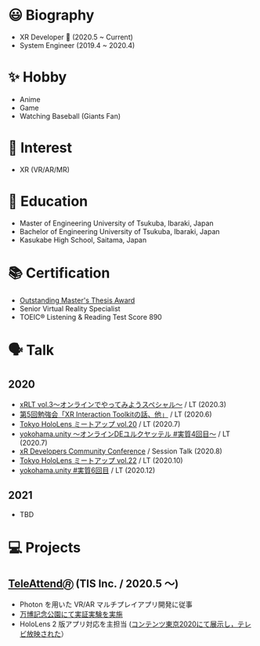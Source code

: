 # 😃 Biography
* XR Developer 🔰 (2020.5 ~ Current)
* System Engineer (2019.4 ~ 2020.4)

# ✨ Hobby
* Anime
* Game
* Watching Baseball (Giants Fan) 

# 🤪 Interest
* XR (VR/AR/MR)

# 🏫 Education
* Master of Engineering University of Tsukuba, Ibaraki, Japan
* Bachelor of Engineering University of Tsukuba, Ibaraki, Japan
* Kasukabe High School, Saitama, Japan

# 📚 Certification
* [Outstanding Master's Thesis Award](http://www.iit.tsukuba.ac.jp/archives/awards/iitawards/7939.html)
* Senior Virtual Reality Specialist
* TOEIC® Listening & Reading Test Score 890

# 🗣️ Talk
## 2020
* [xRLT vol.3～オンラインでやってみようスペシャル～](https://hololens.connpass.com/event/164989/) / LT (2020.3)
* [第5回勉強会「XR Interaction Toolkitの話、他」](https://chiikiokoshi-vr.connpass.com/event/175620) / LT (2020.6)
* [Tokyo HoloLens ミートアップ vol.20](https://hololens.connpass.com/event/180507) / LT (2020.7)
* [yokohama.unity ～オンラインDEユルクヤッテル #実質4回目～](https://meetup.unity3d.jp/jp/events/1253) / LT (2020.7)
* [xR Developers Community Conference](https://vrtokyo.connpass.com/event/185043) / Session Talk (2020.8)
* [Tokyo HoloLens ミートアップ vol.22](https://hololens.connpass.com/event/191356/) / LT (2020.10)
* [yokohama.unity #実質6回目](https://meetup.unity3d.jp/jp/events/1267) / LT (2020.12)

## 2021
* TBD

# 💻 Projects
## [TeleAttend🄬](https://www.tis.jp/service_solution/teleattend/) (TIS Inc. / 2020.5 ～)

* Photon を用いた VR/AR マルチプレイアプリ開発に従事
* [万博記念公園にて実証実験を実施](https://www.tis.co.jp/news/2020/tis_news/20201012_1.html)
* HoloLens 2 版アプリ対応を主担当 ([コンテンツ東京2020にて展示し，テレビ放映された](https://www.tis.co.jp/news/2020/tis_info/20201013_1.html)）

<!--
**xrdnk/xrdnk** is a ✨ _special_ ✨ repository because its `README.md` (this file) appears on your GitHub profile.

Here are some ideas to get you started:

- 🔭 I’m currently working on ...
- 🌱 I’m currently learning ...
- 👯 I’m looking to collaborate on ...
- 🤔 I’m looking for help with ...
- 💬 Ask me about ...
- 📫 How to reach me: ...
- 😄 Pronouns: ...
- ⚡ Fun fact: ...
-->
